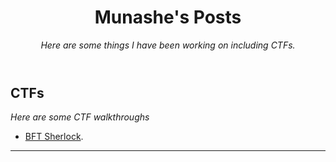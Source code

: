 <header>

<!--
  <<< Author notes: Course header >>>
  Include a 1280×640 image, course title in sentence case, and a concise description in emphasis.
  In your repository settings: enable template repository, add your 1280×640 social image, auto delete head branches.
  Add your open source license, GitHub uses MIT license.
-->

# Munashe's Posts

_Here are some things I have been working on including CTFs._

</header>

## CTFs

_Here are some CTF walkthroughs_

- [BFT Sherlock](https://github.com/munashez98/skills-github-pages/blob/main/_posts/2025-04-20-BFT_Sherlock.md).

<footer>

<!--
  <<< Author notes: Footer >>>
  Add a link to get support, GitHub status page, code of conduct, license link.
-->

---

</footer>

